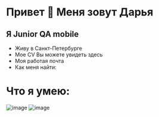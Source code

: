 # Привет 👋 Меня зовут Дарья
 ## Я Junior QA mobile
 - Живу в Санкт-Петербурге
 - Мое CV Вы можете увидеть здесь
 - Моя работая почта
 - Как меня найти:

# Что я умею:
![image](https://user-images.githubusercontent.com/125746277/220277201-b7ae7217-4401-46ca-9a2d-18afa0bcab06.png) ![image](https://user-images.githubusercontent.com/125746277/220277546-d0e87f67-1fe3-492d-901e-6ba9ac714b39.png)


